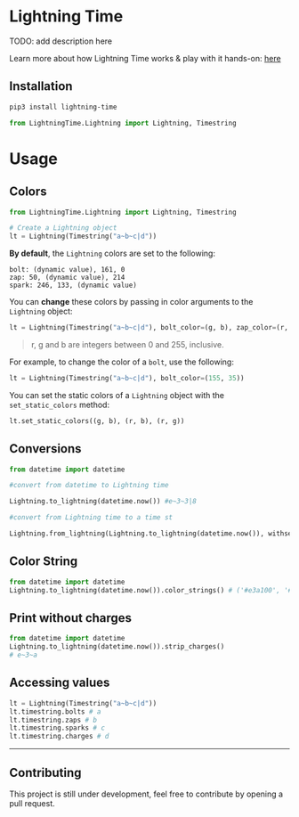 # Lightning Time

TODO: add description here

Learn more about how Lightning Time works & play with it hands-on: [here](https://blog.purduehackers.com/posts/lightning-time)

## Installation

```sh
pip3 install lightning-time
```

```python
from LightningTime.Lightning import Lightning, Timestring
```

# Usage

## Colors
```python
from LightningTime.Lightning import Lightning, Timestring

# Create a Lightning object
lt = Lightning(Timestring("a~b~c|d"))
```

**By default**, the `Lightning` colors are set to the following:

```
bolt: (dynamic value), 161, 0
zap: 50, (dynamic value), 214
spark: 246, 133, (dynamic value)
```

You can **change** these colors by passing in color arguments to the `Lightning` object:

```python
lt = Lightning(Timestring("a~b~c|d"), bolt_color=(g, b), zap_color=(r, b), spark_color=(r, g))
```
> r, g and b are integers between 0 and 255, inclusive.

For example, to change the color of a `bolt`, use the following:

```python
lt = Lightning(Timestring("a~b~c|d"), bolt_color=(155, 35))
```

You can set the static colors of a `Lightning` object with the `set_static_colors` method:

```python
lt.set_static_colors((g, b), (r, b), (r, g))
```

## Conversions

```python
from datetime import datetime

#convert from datetime to Lightning time

Lightning.to_lightning(datetime.now()) #e~3~3|8

#convert from Lightning time to a time st

Lightning.from_lightning(Lightning.to_lightning(datetime.now()), withseconds=True) # 21:18:06
```

## Color String

```python
from datetime import datetime
Lightning.to_lightning(datetime.now()).color_strings() # ('#e3a100', '#3238d6', '#f68582')
```

## Print without charges

```python
from datetime import datetime
Lightning.to_lightning(datetime.now()).strip_charges() 
# e~3~a
```

## Accessing values

```python
lt = Lightning(Timestring("a~b~c|d"))
lt.timestring.bolts # a
lt.timestring.zaps # b
lt.timestring.sparks # c
lt.timestring.charges # d
```
---

## Contributing

This project is still under development, feel free to contribute by opening a pull request.

